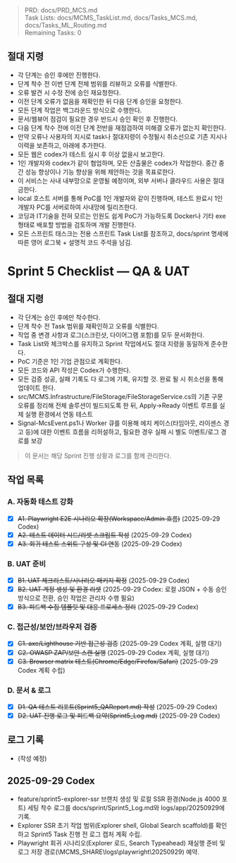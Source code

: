 > PRD: docs/PRD_MCS.md  
> Task Lists: docs/MCMS_TaskList.md, docs/Tasks_MCS.md, docs/Tasks_ML_Routing.md  
> Remaining Tasks: 0

## 절대 지령
- 각 단계는 승인 후에만 진행한다.
- 단계 착수 전 이번 단계 전체 범위를 리뷰하고 오류를 식별한다.
- 오류 발견 시 수정 전에 승인 재요청한다.
- 이전 단계 오류가 없음을 재확인한 뒤 다음 단계 승인을 요청한다.
- 모든 단계 작업은 백그라운드 방식으로 수행한다.
- 문서/웹뷰어 점검이 필요한 경우 반드시 승인 확인 후 진행한다.
- 다음 단계 착수 전에 이전 단계 전반을 재점검하여 미해결 오류가 없는지 확인한다.
- 만약 오류나 사용자의 지시로 task나 절대지령이 수정될시 취소선으로 기존 지시나 이력을 보존하고, 아래에 추가한다.
- 모든 웹은 codex가 테스트 실시 후 이상 없을시 보고한다.
- 1인 개발자와 codex가 같이 협업하며, 모든 산출물은 codex가 작업한다. 중간 중간 성능 향상이나 기능 향상을 위해 제안하는 것을 목표로한다.
- 이 서비스는 사내 내부망으로 운영될 예정이며, 외부 서버나 클라우드 사용은 절대 금한다.
- local 호스트 서버를 통해 PoC를 1인 개발자와 같이 진행하며, 테스트 완료시 1인 개발자 PC를 서버로하여 사내망에 릴리즈한다.
- 코딩과 IT기술을 전혀 모르는 인원도 쉽게 PoC가 가능하도록 Docker나 기타 exe 형태로 배포할 방법을 검토하며 개발 진행한다.
- 모든 스프린트 태스크는 전용 스프린트 Task List를 참조하고, docs/sprint 명세에 따른 영어 로그북 + 설명적 코드 주석을 남김.
# Sprint 5 Checklist — QA & UAT

## 절대 지령
- 각 단계는 승인 후에만 착수한다.
- 단계 착수 전 Task 범위를 재확인하고 오류를 식별한다.
- 작업 중 변경 사항과 로그(스크린샷, 다이어그램 포함)를 모두 문서화한다.
- Task List와 체크박스를 유지하고 Sprint 작업에서도 절대 지령을 동일하게 준수한다.
- PoC 기준은 1인 기업 관점으로 계획한다.
- 모든 코드와 API 작성은 Codex가 수행한다.
- 모든 검증 성공, 실패 기록도 다 로그에 기록, 유지할 것. 완료 될 시 취소선을 통해 업데이트 한다.
- src/MCMS.Infrastructure/FileStorage/FileStorageService.cs의 기존 구문 오류를 정리해 전체 솔루션이 빌드되도록 한 뒤, Apply→Ready 이벤트 루프를 실제 실행 환경에서 연동 테스트
- Signal-McsEvent.ps1나 Worker 큐를 이용해 에지 케이스(타임아웃, 라이센스 경고 등)에 대한 이벤트 흐름을 리허설하고, 필요한 경우 실패 시 별도 이벤트/로그 경로를 보강

> 이 문서는 해당 Sprint 진행 상황과 로그를 함께 관리한다.

## 작업 목록
### A. 자동화 테스트 강화
- [x] ~~A1. Playwright E2E 시나리오 확장(Workspace/Admin 흐름)~~ (2025-09-29 Codex)
- [x] ~~A2. 테스트 데이터 시드/리셋 스크립트 작성~~ (2025-09-29 Codex)
- [x] ~~A3. 회귀 테스트 스위트 구성 및 CI 연동~~ (2025-09-29 Codex)

### B. UAT 준비
- [x] ~~B1. UAT 체크리스트/시나리오 패키지 확정~~ (2025-09-29 Codex)
- [x] ~~B2. UAT 계정 생성 및 환경 리셋~~ (2025-09-29 Codex: 로컬 JSON + 수동 승인 방식으로 전환, 승인 작업은 관리자 수행 필요)
- [x] ~~B3. 피드백 수집 템플릿 및 대응 프로세스 정리~~ (2025-09-29 Codex)

### C. 접근성/보안/브라우저 검증
- [x] ~~C1. axe/Lighthouse 기반 접근성 검증~~ (2025-09-29 Codex 계획, 실행 대기)
- [x] ~~C2. OWASP ZAP/보안 스캔 실행~~ (2025-09-29 Codex 계획, 실행 대기)
- [x] ~~C3. Browser matrix 테스트(Chrome/Edge/Firefox/Safari)~~ (2025-09-29 Codex 계획 수립)

### D. 문서 & 로그
- [x] ~~D1. QA 테스트 리포트(Sprint5_QAReport.md) 작성~~ (2025-09-29 Codex)
- [x] ~~D2. UAT 진행 로그 및 피드백 요약(Sprint5_Log.md)~~ (2025-09-29 Codex)

## 로그 기록
- (작성 예정)

## 2025-09-29 Codex
- feature/sprint5-explorer-ssr 브랜치 생성 및 로컬 SSR 환경(Node.js 4000 포트) 세팅 착수 로그를 docs/sprint/Sprint5_Log.md와 logs/app/20250929에 기록.
- Explorer SSR 초기 작업 범위(Explorer shell, Global Search scaffold)를 확인하고 Sprint5 Task 진행 전 로그 캡처 계획 수립.
- Playwright 회귀 시나리오(Explorer 로드, Search Typeahead) 재실행 준비 및 로그 저장 경로(\\MCMS_SHARE\\logs\\playwright\\20250929) 예약.










